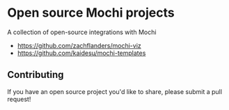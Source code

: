 # Open source Mochi projects
A collection of open-source integrations with Mochi

- https://github.com/zachflanders/mochi-viz
- https://github.com/kaidesu/mochi-templates

## Contributing
If you have an open source project you'd like to share, please submit a pull request!

